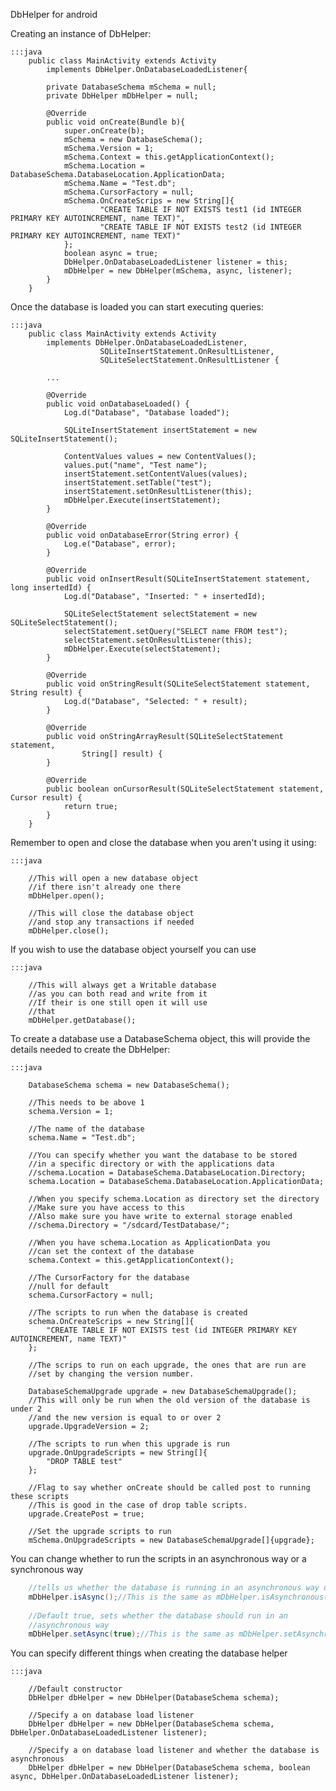 DbHelper for android

Creating an instance of DbHelper:

	:::java
		public class MainActivity extends Activity  
			implements DbHelper.OnDatabaseLoadedListener{
		
			private DatabaseSchema mSchema = null;
			private DbHelper mDbHelper = null;
			
			@Override
			public void onCreate(Bundle b){
				super.onCreate(b);
				mSchema = new DatabaseSchema();
				mSchema.Version = 1;
				mSchema.Context = this.getApplicationContext();
				mSchema.Location = DatabaseSchema.DatabaseLocation.ApplicationData;
				mSchema.Name = "Test.db";
				mSchema.CursorFactory = null;
				mSchema.OnCreateScrips = new String[]{
						"CREATE TABLE IF NOT EXISTS test1 (id INTEGER PRIMARY KEY AUTOINCREMENT, name TEXT)",
						"CREATE TABLE IF NOT EXISTS test2 (id INTEGER PRIMARY KEY AUTOINCREMENT, name TEXT)"
				};
				boolean async = true;
				DbHelper.OnDatabaseLoadedListener listener = this;
				mDbHelper = new DbHelper(mSchema, async, listener);
			}
		}
	
Once the database is loaded you can start executing queries:

	:::java
		public class MainActivity extends Activity  
			implements DbHelper.OnDatabaseLoadedListener, 
						SQLiteInsertStatement.OnResultListener, 
						SQLiteSelectStatement.OnResultListener {
		
			...
			
			@Override
			public void onDatabaseLoaded() {
				Log.d("Database", "Database loaded");
				
				SQLiteInsertStatement insertStatement = new SQLiteInsertStatement();
				
				ContentValues values = new ContentValues();
				values.put("name", "Test name");
				insertStatement.setContentValues(values);
				insertStatement.setTable("test");
				insertStatement.setOnResultListener(this);
				mDbHelper.Execute(insertStatement);
			}

			@Override
			public void onDatabaseError(String error) {
				Log.e("Database", error);
			}

			@Override
			public void onInsertResult(SQLiteInsertStatement statement, long insertedId) {
				Log.d("Database", "Inserted: " + insertedId);
				
				SQLiteSelectStatement selectStatement = new SQLiteSelectStatement();
				selectStatement.setQuery("SELECT name FROM test");
				selectStatement.setOnResultListener(this);
				mDbHelper.Execute(selectStatement);
			}

			@Override
			public void onStringResult(SQLiteSelectStatement statement, String result) {
				Log.d("Database", "Selected: " + result);
			}

			@Override
			public void onStringArrayResult(SQLiteSelectStatement statement,
					String[] result) {
			}

			@Override
			public boolean onCursorResult(SQLiteSelectStatement statement, Cursor result) {
				return true;
			}
		}

Remember to open and close the database when you aren't using it using:

	:::java
	
		//This will open a new database object 
		//if there isn't already one there
		mDbHelper.open(); 
		
		//This will close the database object
		//and stop any transactions if needed
		mDbHelper.close();
		
If you wish to use the database object yourself you can use

	:::java
	
		//This will always get a Writable database
		//as you can both read and write from it
		//If their is one still open it will use
		//that
		mDbHelper.getDatabase();
		
To create a database use a DatabaseSchema object, this will provide the details needed
to create the DbHelper:

	:::java
	
		DatabaseSchema schema = new DatabaseSchema();
		
		//This needs to be above 1
		schema.Version = 1;
		
		//The name of the database
		schema.Name = "Test.db";
		
		//You can specify whether you want the database to be stored
		//in a specific directory or with the applications data
		//schema.Location = DatabaseSchema.DatabaseLocation.Directory;
		schema.Location = DatabaseSchema.DatabaseLocation.ApplicationData;
		
		//When you specify schema.Location as directory set the directory
		//Make sure you have access to this
		//Also make sure you have write to external storage enabled
		//schema.Directory = "/sdcard/TestDatabase/";
		
		//When you have schema.Location as ApplicationData you
		//can set the context of the database
		schema.Context = this.getApplicationContext();
		
		//The CursorFactory for the database
		//null for default
		schema.CursorFactory = null;
		
		//The scripts to run when the database is created
		schema.OnCreateScrips = new String[]{
			"CREATE TABLE IF NOT EXISTS test (id INTEGER PRIMARY KEY AUTOINCREMENT, name TEXT)"
		};
		
		//The scrips to run on each upgrade, the ones that are run are 
		//set by changing the version number.
		
		DatabaseSchemaUpgrade upgrade = new DatabaseSchemaUpgrade();
		//This will only be run when the old version of the database is under 2
		//and the new version is equal to or over 2
		upgrade.UpgradeVersion = 2;
		
		//The scripts to run when this upgrade is run
		upgrade.OnUpgradeScripts = new String[]{
			"DROP TABLE test"
		};
		
		//Flag to say whether onCreate should be called post to running these scripts
		//This is good in the case of drop table scripts.
		upgrade.CreatePost = true;
		
		//Set the upgrade scripts to run
		mSchema.OnUpgradeScripts = new DatabaseSchemaUpgrade[]{upgrade};
		
You can change whether to run the scripts in an asynchronous way or a synchronous way

```java
	//tells us whether the database is running in an asynchronous way or not
	mDbHelper.isAsync();//This is the same as mDbHelper.isAsynchronous();
	
	//Default true, sets whether the database should run in an
	//asynchronous way
	mDbHelper.setAsync(true);//This is the same as mDbHelper.setAsynchronous(boolean async);
```
		
You can specify different things when creating the database helper

	:::java
	
		//Default constructor 
		DbHelper dbHelper = new DbHelper(DatabaseSchema schema);
		
		//Specify a on database load listener
		DbHelper dbHelper = new DbHelper(DatabaseSchema schema, DbHelper.OnDatabaseLoadedListener listener);
		
		//Specify a on database load listener and whether the database is asynchronous
		DbHelper dbHelper = new DbHelper(DatabaseSchema schema, boolean async, DbHelper.OnDatabaseLoadedListener listener);